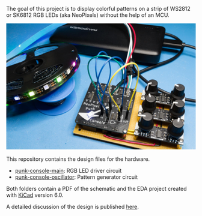 The goal of this project is to display colorful patterns on a strip of WS2812 or SK6812 RGB LEDs (aka NeoPixels) without the help of an MCU.

![assembled project](images/punk-console-finished.jpg)

This repository contains the design files for the hardware.
* [punk-console-main](neopixel-punk-main): RGB LED driver circuit
* [punk-console-oscillator](neopixel-punk-oscillator): Pattern generator circuit

Both folders contain a PDF of the schematic and the EDA project created with [KiCad](https://www.kicad.org/) version 6.0.

A detailed discussion of the design is published [here](https://hackaday.io/project/183093-neopixel-punk-console).
